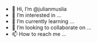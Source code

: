 - 👋 Hi, I’m @julianmuslia
- 👀 I’m interested in ...
- 🌱 I’m currently learning ...
- 💞️ I’m looking to collaborate on ...
- 📫 How to reach me ...

<!---
julianmuslia/julianmuslia is a ✨ special ✨ repository because its `README.md` (this file) appears on your GitHub profile.
You can click the Preview link to take a look at your changes.
--->
